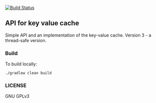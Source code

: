 [![Build Status](https://travis-ci.org/GlaIZier/key-value-cache3.svg?branch=master)](https://travis-ci.org/GlaIZier/key-value-cache3)

## API for key value cache
Simple API and an implementation of the key-value cache. Version 3 - a thread-safe version.

### Build
To build locally:
```
./gradlew clean build
```

### LICENSE
GNU GPLv3
